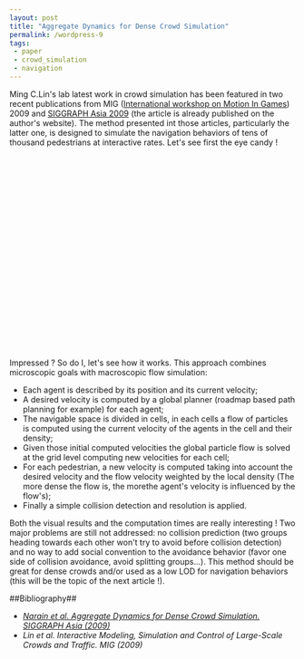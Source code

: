 ```yaml
---
layout: post
title: "Aggregate Dynamics for Dense Crowd Simulation"
permalink: /wordpress-9
tags:
 - paper
 - crowd_simulation
 - navigation
---
```


Ming C.Lin's lab latest work in crowd simulation has been featured in two recent publications from MIG ([International workshop on Motion In Games](http://www.motioningames.org/)) 2009 and [SIGGRAPH Asia 2009](http://www.siggraph.org/asia2009/) (the article is already published on the author's website). The method presented int those articles, particularly the latter one, is designed to simulate the navigation behaviors of tens of thousand pedestrians at interactive rates. Let's see first the eye candy !

<object id="embedded" width="425" height="344" classid="clsid:d27cdb6e-ae6d-11cf-96b8-444553540000">
<param name="allowFullScreen" value="true" />
<param name="allowScriptAccess" value="always" />
<param name="src" value="http://www.youtube.com/v/pqBSNAOsMDc&amp;rel=0&amp;color1=0xb1b1b1&amp;color2=0xcfcfcf&amp;hl=en_US&amp;feature=player_embedded&amp;fs=1" />
<param name="allowfullscreen" value="true" /> <embed src="http://www.youtube.com/v/pqBSNAOsMDc&amp;rel=0&amp;color1=0xb1b1b1&amp;color2=0xcfcfcf&amp;hl=en_US&amp;feature=player_embedded&amp;fs=1" type="application/x-shockwave-flash" width="425" height="344"></embed>
</object>

Impressed ? So do I, let's see how it works.  This approach combines microscopic goals with macroscopic flow simulation:
 - Each agent is described by its position and its current velocity;
 - A desired velocity is computed by a global planner (roadmap based path planning for example) for each agent;
 - The navigable space is divided in cells, in each cells a flow of particles is computed using the current velocity of the agents in the cell and their density;
 - Given those initial computed velocities the global particle flow is solved at the grid level computing new velocities for each cell;
 - For each pedestrian, a new velocity is computed taking into account the desired velocity and the flow velocity weighted by the local density (The more dense the flow is, the morethe agent's velocity is influenced by the flow's);
 - Finally a simple collision detection and resolution is applied.

Both the visual results and the computation times are really interesting ! Two major problems are still not addressed: no collision prediction (two groups heading towards each other won't try to avoid before collision detection) and no way to add social convention to the avoidance behavior (favor one side of collision avoidance, avoid splitting groups...). This method should be great for dense crowds and/or used as a low LOD for navigation behaviors (this will be the topic of the next article !).

##Bibliography## 
 - [_Narain et al. Aggregate Dynamics for Dense Crowd Simulation. SIGGRAPH Asia (2009)_](http://gamma.cs.unc.edu/DenseCrowds/narain-siga09.pdf)
 - _Lin et al. Interactive Modeling, Simulation and Control of Large-Scale Crowds and Traffic. MIG (2009)_